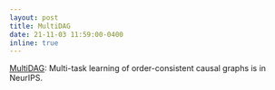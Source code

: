 ```yaml
---
layout: post
title: MultiDAG
date: 21-11-03 11:59:00-0400
inline: true
---
```


[MultiDAG](https://arxiv.org/abs/2111.02545): Multi-task learning of order-consistent causal graphs is in NeurIPS.

